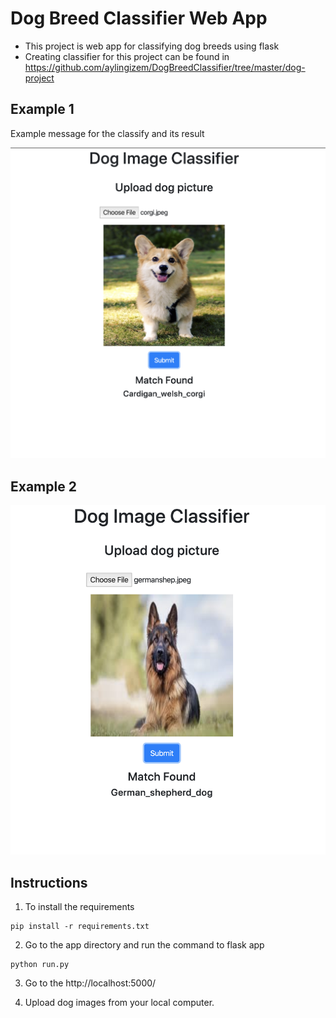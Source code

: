 # Dog Breed Classifier Web App

* This project is web app for classifying dog breeds using flask
* Creating classifier for this project can be found in 
https://github.com/aylingizem/DogBreedClassifier/tree/master/dog-project

## Example 1

Example message for the classify and its result

![img1](./app_secreenshots/Screen%20Shot%202020-04-26%20at%2000.31.37.png)


## Example 2 

![img2](./app_secreenshots/Screen%20Shot%202020-04-26%20at%2000.32.20.png)

## Instructions 

1. To install the requirements
```
pip install -r requirements.txt
```

2. Go to the app directory and run the command to flask app
```
python run.py
```
3. Go to the http://localhost:5000/

4. Upload dog images from your local computer.
